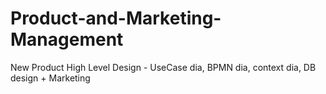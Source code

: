# Product-and-Marketing-Management
New Product High Level Design - UseCase dia, BPMN dia, context dia, DB design +  Marketing
